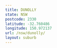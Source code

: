```yaml
---
title: DUNOLLY
state: NSW
postcode: 2330
latitude: -32.760486
longitude: 150.972137
url: /nsw/dunolly/
layout: suburb
---
```

